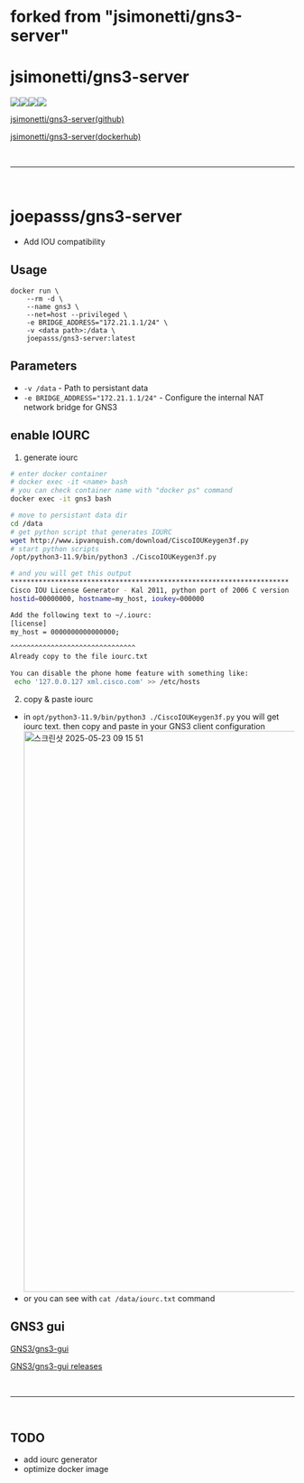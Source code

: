 # forked from "jsimonetti/gns3-server"
# jsimonetti/gns3-server
[![](https://images.microbadger.com/badges/version/jsimonetti/gns3-server.svg)](https://microbadger.com/images/jsimonetti/gns3-server "Get your own version badge on microbadger.com")[![](https://images.microbadger.com/badges/image/jsimonetti/gns3-server.svg)](https://microbadger.com/images/jsimonetti/gns3-server "Get your own image badge on microbadger.com")[![](https://img.shields.io/docker/pulls/jsimonetti/gns3-server.svg)]()[![](https://img.shields.io/docker/stars/jsimonetti/gns3-server.svg)]()

[jsimonetti/gns3-server(github)](https://github.com/jsimonetti/docker-gns3-server)

[jsimonetti/gns3-server(dockerhub)](https://hub.docker.com/r/jsimonetti/gns3-server)

<br/>

---

<br/>

# joepasss/gns3-server

* Add IOU compatibility

## Usage

```
docker run \
    --rm -d \
    --name gns3 \
    --net=host --privileged \
    -e BRIDGE_ADDRESS="172.21.1.1/24" \
    -v <data path>:/data \
    joepasss/gns3-server:latest
```

## Parameters

* `-v /data` - Path to persistant data
* `-e BRIDGE_ADDRESS="172.21.1.1/24"` - Configure the internal NAT network bridge for GNS3

## enable IOURC
1. generate iourc
``` bash
# enter docker container
# docker exec -it <name> bash
# you can check container name with "docker ps" command
docker exec -it gns3 bash

# move to persistant data dir
cd /data
# get python script that generates IOURC
wget http://www.ipvanquish.com/download/CiscoIOUKeygen3f.py
# start python scripts
/opt/python3-11.9/bin/python3 ./CiscoIOUKeygen3f.py

# and you will get this output
*********************************************************************
Cisco IOU License Generator - Kal 2011, python port of 2006 C version
hostid=00000000, hostname=my_host, ioukey=000000

Add the following text to ~/.iourc:
[license]
my_host = 0000000000000000;

^^^^^^^^^^^^^^^^^^^^^^^^^^^^^^^
Already copy to the file iourc.txt
 
You can disable the phone home feature with something like:
 echo '127.0.0.127 xml.cisco.com' >> /etc/hosts
```

2. copy & paste iourc
* in `opt/python3-11.9/bin/python3 ./CiscoIOUKeygen3f.py` you will get iourc text. then copy and paste in your GNS3 client configuration
    <img width="993" alt="스크린샷 2025-05-23 09 15 51" src="https://github.com/user-attachments/assets/40458cda-7082-4eb6-8ea7-3c9eaf80ac5a" />
* or you can see with `cat /data/iourc.txt` command

## GNS3 gui
[GNS3/gns3-gui](https://github.com/GNS3/gns3-gui)

[GNS3/gns3-gui releases](https://github.com/GNS3/gns3-gui/releases)

<br/>

---

<br />

## TODO
* add iourc generator
* optimize docker image
